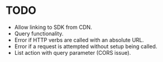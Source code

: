 # TODO

* Allow linking to SDK from CDN.
* Query functionality.
* Error if HTTP verbs are called with an absolute URL.
* Error if a request is attempted without setup being called.
* List action with query parameter (CORS issue).
